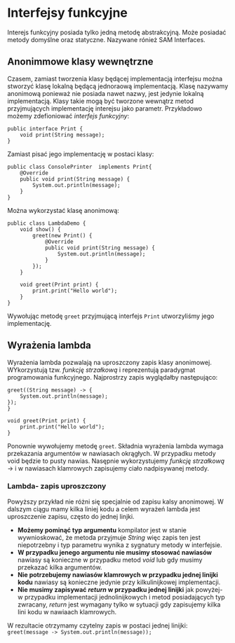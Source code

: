 # Interfejsy funkcyjne

Interejs funkcyjny posiada tylko jedną metodę abstrakcyjną. Może posiadać metody domyślne oraz statyczne. Nazywane rónież
SAM Interfaces.

## Anonimmowe klasy wewnętrzne
Czasem, zamiast tworzenia klasy będącej implementacją interfejsu można stworzyć klasę lokalną będącą jednoraową implementacją.
Klasę nazywamy anonimową ponieważ nie posiada nawet nazwy, jest jedynie lokalną implementacją. Klasy takie mogą być
tworzone wewnątrz metod przyjmujących implementację interejsu jako parametr. Przykładowo możemy zdefioniować *interfejs 
funkcyjny*:
```
public interface Print {
    void print(String message);
}
```
Zamiast pisać jego implementację w postaci klasy:
```
public class ConsolePrinter  implements Print{
    @Override
    public void print(String message) {
        System.out.println(message);
    }
}
```
Można wykorzystać klasę anonimową:
```
public class LambdaDemo {
    void show() {
        greet(new Print() {
            @Override
            public void print(String message) {
                System.out.println(message);
            }
        });
    }

    void greet(Print print) {
        print.print("Hello world");
    }
}
```
Wywołując metodę ``greet`` przyjmującą interfejs ``Print`` utworzyliśmy jego implementację.

## Wyrażenia lambda
Wyrażenia lambda pozwalają na uproszczony zapis klasy anonimowej. WYkorzystują tzw. *funkcję strzałkową* i reprezentują
paradygmat programowania funkcyjnego. Najprostrzy zapis wyglądałby następująco:
```
greet((String message) -> {
    System.out.println(message);
});
}

void greet(Print print) {
    print.print("Hello world");
}
```
Ponownie wywołujemy metodę ``greet``. Składnia wyrażenia lambda wymaga przekazania argumentów w nawiasach okrągłych.
W przypadku metody void będzie to pusty nawias. Nasępnie wykorzystujemy *funkcję strzałkową* -> i w nawiasach klamrowych
zapisujemy ciało nadpisywanej metody. 

### Lambda- zapis uproszczony
Powyższy przykład nie różni się specjalnie od zapisu kalsy anonimowej. W dalszym ciągu mamy kilka liniej kodu a celem
wyrażeń lambda jest uproszczenie zapisu, często do jednej linjki.  
- **Możemy pominąć typ argumentu** kompilator jest w stanie wywnioskować, że metoda przyjmuje *String* więc zapis ten jest
niepotrzebny i typ parametru wynika z sygnatury metody w interfejsie.  
- **W przypadku jenego argumentu nie musimy stosować nawiasów** nawiasy są konieczne w przypadku metod *void* lub gdy musimy
przekazać kilka argumentów.  
- **Nie potrzebujemy nawiasów klamrowych w przypadku jednej linijki kodu** nawiasy są konieczne jedynie przy kilkulinijkowej
implementacji.  
- **Nie musimy zapisywać *return* w przypadku jednej linijki** jak powyżej- w przypadku implementacji jednolinijkowych i metod
posiadających typ zwracany, *return* jest wymagany tylko w sytuacji gdy zapisujemy kilka lini kodu w nawiaach klamrowych.  
  
W rezultacie otrzymamy czytelny zapis w postaci jednej linijki:  
``greet(message -> System.out.println(message));``  
  

